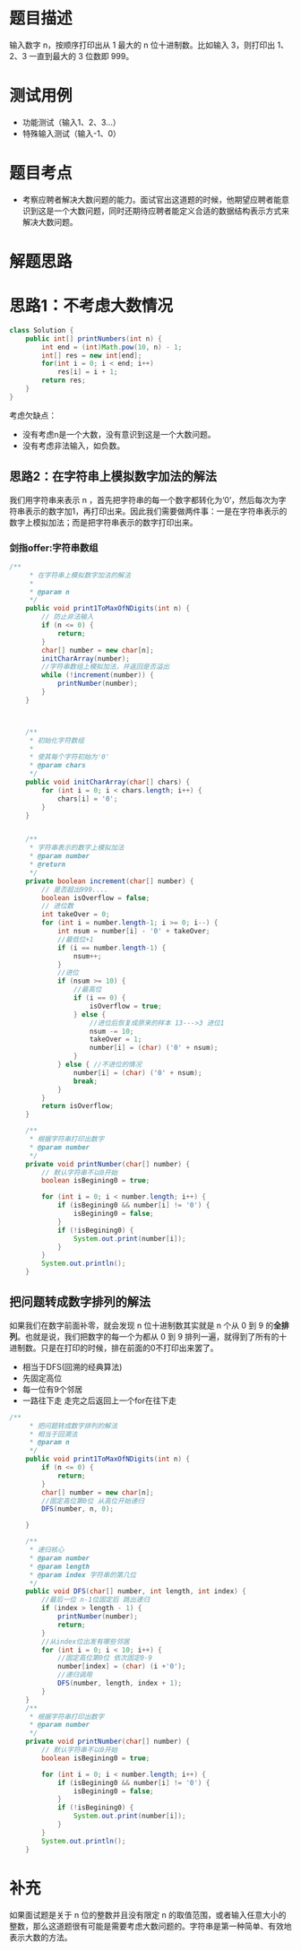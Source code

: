 # 题目描述
输入数字 n，按顺序打印出从 1 最大的 n 位十进制数。比如输入 3，则打印出 1、2、3 一直到最大的 3 位数即 999。
# 测试用例
* 功能测试（输入1、2、3...）
* 特殊输入测试（输入-1、0）

# 题目考点
* 考察应聘者解决大数问题的能力。面试官出这道题的时候，他期望应聘者能意识到这是一个大数问题，同时还期待应聘者能定义合适的数据结构表示方式来解决大数问题。

# 解题思路

# 思路1：不考虑大数情况
```Java
class Solution {
    public int[] printNumbers(int n) {
        int end = (int)Math.pow(10, n) - 1;
        int[] res = new int[end];
        for(int i = 0; i < end; i++)
            res[i] = i + 1;
        return res;
    }
}

```
考虑欠缺点：

* 没有考虑n是一个大数，没有意识到这是一个大数问题。
* 没有考虑非法输入，如负数。


## 思路2：在字符串上模拟数字加法的解法
我们用字符串来表示 n ，首先把字符串的每一个数字都转化为‘0’，然后每次为字符串表示的数字加1，再打印出来。因此我们需要做两件事：一是在字符串表示的数字上模拟加法；而是把字符串表示的数字打印出来。
### 剑指offer:字符串数组
```Java
/**
     * 在字符串上模拟数字加法的解法
     *
     * @param n
     */
    public void print1ToMaxOfNDigits(int n) {
        // 防止非法输入
        if (n <= 0) {
            return;
        }
        char[] number = new char[n];
        initCharArray(number);
        //字符串数组上模拟加法，并返回是否溢出
        while (!increment(number)) {
            printNumber(number);
        }
    }



    /**
     * 初始化字符数组
     *
     * 使其每个字符初始为'0'
     * @param chars
     */
    public void initCharArray(char[] chars) {
        for (int i = 0; i < chars.length; i++) {
            chars[i] = '0';
        }
    }


    /**
     * 字符串表示的数字上模拟加法
     * @param number
     * @return
     */
    private boolean increment(char[] number) {
        // 是否超出999....
        boolean isOverflow = false;
        // 进位数
        int takeOver = 0;
        for (int i = number.length-1; i >= 0; i--) {
            int nsum = number[i] - '0' + takeOver;
            //最低位+1
            if (i == number.length-1) {
                nsum++;
            }
            //进位
            if (nsum >= 10) {
                //最高位
                if (i == 0) {
                    isOverflow = true;
                } else {
                    //进位后恢复成原来的样本 13--->3 进位1
                    nsum -= 10;
                    takeOver = 1;
                    number[i] = (char) ('0' + nsum);
                }
            } else { //不进位的情况
                number[i] = (char) ('0' + nsum);
                break;
            }
        }
        return isOverflow;
    }

    /**
     * 根据字符串打印出数字
     * @param number
     */
    private void printNumber(char[] number) {
        // 默认字符串不以0开始
        boolean isBegining0 = true;

        for (int i = 0; i < number.length; i++) {
            if (isBegining0 && number[i] != '0') {
                isBegining0 = false;
            }
            if (!isBegining0) {
                System.out.print(number[i]);
            }
        }
        System.out.println();
    }
```
## 把问题转成数字排列的解法
如果我们在数字前面补零，就会发现 n 位十进制数其实就是 n 个从 0 到 9 的**全排列**。也就是说，我们把数字的每一个为都从 0 到 9 排列一遍，就得到了所有的十进制数。只是在打印的时候，排在前面的0不打印出来罢了。
* 相当于DFS(回溯的经典算法)
* 先固定高位
* 每一位有9个邻居 
* 一路往下走  走完之后返回上一个for在往下走
```Java
/**
     * 把问题转成数字排列的解法
     * 相当于回溯法
     * @param n
     */
    public void print1ToMaxOfNDigits(int n) {
        if (n <= 0) {
            return;
        }
        char[] number = new char[n];
        //固定高位第0位 从高位开始递归
        DFS(number, n, 0);

    }

    /**
     * 递归核心
     * @param number
     * @param length
     * @param index 字符串的第几位
     */
    public void DFS(char[] number, int length, int index) {
        //最后一位 n-1位固定后 跳出递归
        if (index > length - 1) {
            printNumber(number);
            return;
        }
        //从index位出发有哪些邻居
        for (int i = 0; i < 10; i++) {
            //固定高位第0位 依次固定0-9
            number[index] = (char) (i +'0');
            //递归调用
            DFS(number, length, index + 1);
        }
    }
    /**
     * 根据字符串打印出数字
     * @param number
     */
    private void printNumber(char[] number) {
        // 默认字符串不以0开始
        boolean isBegining0 = true;

        for (int i = 0; i < number.length; i++) {
            if (isBegining0 && number[i] != '0') {
                isBegining0 = false;
            }
            if (!isBegining0) {
                System.out.print(number[i]);
            }
        }
        System.out.println();
    }
```




# 补充
如果面试题是关于 n 位的整数并且没有限定 n 的取值范围，或者输入任意大小的整数，那么这道题很有可能是需要考虑大数问题的。字符串是第一种简单、有效地表示大数的方法。
